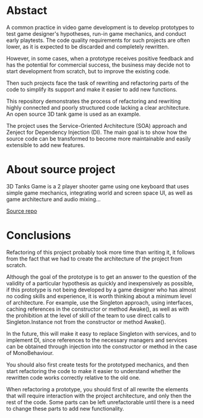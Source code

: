 # Abstact
          
A common practice in video game development is to develop prototypes to test game designer's hypotheses, run-in game mechanics, and conduct early playtests. The code quality requirements for such projects are often lower, as it is expected to be discarded and completely rewritten. 

 However, in some cases, when a prototype receives positive feedback and has the potential for commercial success, the business may decide not to start development from scratch, but to improve the existing code.

Then such projects face the task of rewriting and refactoring parts of the code to simplify its support and make it easier to add new functions.

This repository demonstrates the process of refactoring and rewriting highly connected and poorly structured code lacking a clear architecture. An open source 3D tank game is used as an example.

The project uses the Service-Oriented Architecture (SOA) approach and Zenject for Dependency Injection (DI). The main goal is to show how the source code can be transformed to become more maintainable and easily extensible to add new features.

# About source project

3D Tanks Game is a 2 player shooter game using one keyboard that uses simple game mechanics, integrating world and screen space UI, as well as game architecture and audio mixing...

[Source repo](https://github.com/choubari/3D-Tanks-Game-Unity)

# Conclusions

Refactoring of this project probably took more time than writing it, it follows from the fact that we had to create the architecture of the project from scratch. 

Although the goal of the prototype is to get an answer to the question of the validity of a particular hypothesis as quickly and inexpensively as possible, if this prototype is not being developed by a game designer who has almost no coding skills and experience, it is worth thinking about a minimum level of architecture.
For example, use the Singleton approach, using interfaces, caching references in the constructor or method Awake(), as well as with the prohibition at the level of skill of the team to use direct calls to Singleton.Instance not from the constructor or method Awake().

In the future, this will make it easy to replace Singleton with services, and to implement DI, since references to the necessary managers and services can be obtained through injection into the constructor or method in the case of MonoBehaviour.

You should also first create tests for the prototyped mechanics, and then start refactoring the code to make it easier to understand whether the rewritten code works correctly relative to the old one.

When refactoring a prototype, you should first of all rewrite the elements that will require interaction with the project architecture, and only then the rest of the code. Some parts can be left unrefactorable until there is a need to change these parts to add new functionality.
